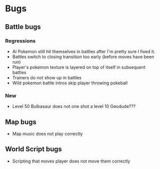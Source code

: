 # Bugs

## Battle bugs

### Regressions

* AI Pokemon still hit themselves in battles after I'm pretty sure I fixed it.
* Battles switch to closing transition too early (before moves have been run)
* Player's pokemon texture is layered on top of itself in subsequent battles
* Trainers do not show up in battles
* Wild pokemon battle intros skip player throwing pokeball

### New

* Level 50 Bulbasaur does not one shot a level 10 Geodude???

## Map bugs

* Map music does not play correctly

## World Script bugs

* Scripting that moves player does not move them correctly